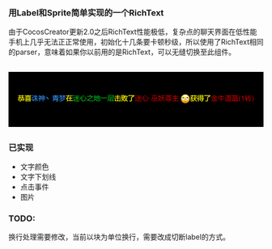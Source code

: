 ### 用Label和Sprite简单实现的一个RichText

由于CocosCreator更新2.0之后RichText性能极低，复杂点的聊天界面在低性能手机上几乎无法正正常使用，初始化十几条要卡顿秒级，所以使用了RichText相同的parser，意味着如果你以前用的是RichText，可以无缝切换至此组件。

![](./doc/preview.png)
---
### 已实现

- 文字颜色
- 文字下划线
- 点击事件
- 图片

### TODO:
换行处理需要修改，当前以块为单位换行，需要改成切断label的方式。